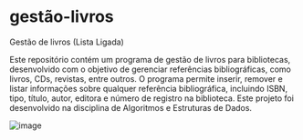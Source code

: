 # gestão-livros
Gestão de livros (Lista Ligada)

Este repositório contém um programa de gestão de livros para bibliotecas, desenvolvido com o objetivo de gerenciar referências bibliográficas, como livros, CDs, revistas, entre outros. O programa permite inserir, remover e listar informações sobre qualquer referência bibliográfica, incluindo ISBN, tipo, título, autor, editora e número de registro na biblioteca. Este projeto foi desenvolvido na disciplina de Algoritmos e Estruturas de Dados.


![image](https://github.com/user-attachments/assets/9779c133-4c0a-45a2-b15e-2ca6c0d8ef55)
